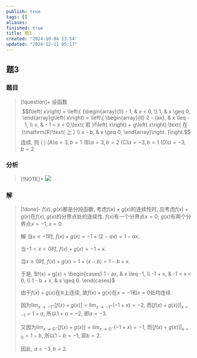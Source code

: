 ```yaml
---
publish: true
tags: []
aliases: 
finished: true
title: 题3
created: "2024-10-04 13:54"
updated: "2024-12-11 05:17"
---
```

## 题3
### 题目
> [!question]+
> 设函数
> $$f\left( x\right)  = \left\{  {\begin{array}{ll}  - 1, & x < 0, \\  1, & x \geq  0, \end{array}g\left( x\right)  = \left\{  \begin{array}{ll} 2 - {ax}, & x \leq   - 1, \\  x, &  - 1 < x < 0,\text{ 若 }f\left( x\right)  + g\left( x\right) \text{ 在 }\mathrm{R}\text{ 上 } \\  x - b, & x \geq  0, \end{array}\right. }\right.$$
> 连续, 则 ( )
> (A)$a = 3, b = 1$
> (B)$a = 3, b = 2$
> (C)$a =  - 3, b = 1$
> (D)$a =  - 3, b = 2$
### 分析
> [!NOTE]+
> ![](https://img.hwenyi.live/202412111317033.webp)
### 解
> [!done]-
> $f(x), g(x)$都是分段函数, 考虑$f(x) + g(x)$的连续性时, 应考虑$f(x) + g(x)$在$f(x), g(x)$的分界点处的连续性. $f(x)$有一个分界点$x = 0$; $g(x)$有两个分界点$x = -1, x = 0$.
> 
> 解 当$x \leq -1$时, $f(x) + g(x) = -1 + (2 - ax) = 1 - ax$.
> 
> 当$-1 < x < 0$时, $f(x) + g(x) = -1 + x$.
> 
> 当$x \geq 0$时, $f(x) + g(x) = 1 + (x - b) = 1 - b + x$.
> 
> 于是, $f(x) + g(x) = \begin{cases} 1 - ax, & x \leq -1, \\ -1 + x, & -1 < x < 0, \\ 1 - b + x, & x \geq 0. \end{cases}$
> 
> 由于$f(x) + g(x)$在$\mathbb{R}$上连续, 故$f(x) + g(x)$在$x = -1$和$x = 0$处均连续.
> 
> 因为$\lim_{x \to -1^{+}}[f(x) + g(x)] = \lim_{x \to -1^{+}}(-1 + x) = -2$, 而$[f(x) + g(x)]|_{x = -1} = 1 + a$, 所以$1 + a = -2$, 即$a = -3$.
> 
> 又因为$\lim_{x \to 0^{-}}[f(x) + g(x)] = \lim_{x \to 0^{-}}(-1 + x) = -1$, 而$[f(x) + g(x)]|_{x = 0} = 1 - b$, 所以$1 - b = -1$, 即$b = 2$.
> 
> 因此, $a = -3, b = 2$.
